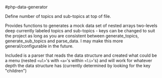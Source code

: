 #php-data-generator

Define number of topics and sub-topics at top of file.

Provides functions to generates a mock data set of nested arrays two-levels deep currently labeled topics and sub-topics - keys
can be changed to suit the project as long as you are consistent between generate_topics, generate_sub_topics and parse_data.
I may make this more general/configurable in the future.

Included is a parser that reads the data structure and created what could be a menu (nested `<ul>`'s with `<a>`'s within `<li>`'s) and
will work for whatever depth the data structure has (currently determined by looking for the key "children")
